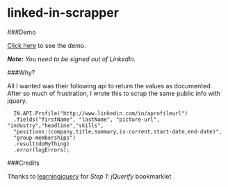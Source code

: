linked-in-scrapper
==================

###Demo

[Click here](http://htmlpreview.github.io/?https://github.com/palaniraja/linked-in-scrapper/blob/master/index.html) to see the demo. 

_**Note:** You need to be signed out of LinkedIn._

###Why?

All I wanted was their following api to return the values as documented. After so much of frustration, I wrote this to scrap the same public info with jquery.

      IN.API.Profile("http://www.linkedin.com/in/aprofileurl")
      .fields("firstName", "lastName", "picture-url", "industry","headline","skills",
      "positions:(company,title,summary,is-current,start-date,end-date)", 
      "group-memberships")
      .result(doMyThing)
      .error(logErrors);


###Credits

Thanks to [learningjquery](http://www.learningjquery.com/2009/04/better-stronger-safer-jquerify-bookmarklet) for _Step 1: jQuerify_ bookmarklet
